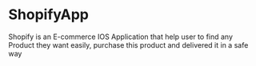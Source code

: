 # ShopifyApp
Shopify is an E-commerce IOS Application that help user to find any Product they want easily, purchase this product and delivered it in a safe way 
